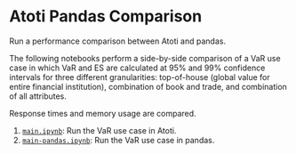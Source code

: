 # Atoti Pandas Comparison

Run a performance comparison between Atoti and pandas.

The following notebooks perform a side-by-side comparison of a VaR use case in which VaR and ES are calculated at 95% and 99% confidence intervals for three different granularities: top-of-house (global value for entire financial institution), combination of book and trade, and combination of all attributes.

Response times and memory usage are compared.

1. [`main.ipynb`](main.ipynb): Run the VaR use case in Atoti.
2. [`main-pandas.ipynb`](main-pandas.ipynb): Run the VaR use case in pandas.
